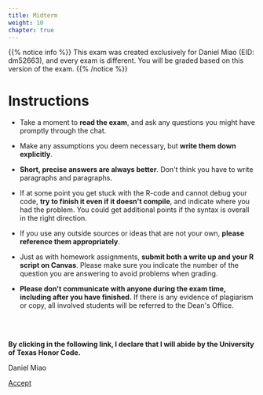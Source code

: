 ```yaml
---
title: Midterm
weight: 10
chapter: true
---
```


{{% notice info %}}
This exam was created exclusively for Daniel Miao (EID: dm52663), and every exam is different. You will be graded based on this version of the exam.
{{% /notice %}}


# Instructions

- Take a moment to **read the exam**, and ask any questions you might have promptly through the chat.

- Make any assumptions you deem necessary, but **write them down explicitly**.

- **Short, precise answers are always better**. Don't think you have to write paragraphs and paragraphs.

- If at some point you get stuck with the R-code and cannot debug your code, **try to finish it even if it doesn't compile**, and indicate where you had the problem. You could get additional points if the syntax is overall in the right direction.

- If you use any outside sources or ideas that are not your own, **please reference them appropriately**. 

- Just as with homework assignments, **submit both a write up and your R script on Canvas**. Please make sure you indicate the number of the question you are answering to avoid problems when grading.

- **Please don't communicate with anyone during the exam time, including after you have finished.** If there is any evidence of plagiarism or copy, all involved students will be referred to the Dean's Office.

<br>
<br>

**By clicking in the following link, I declare that I will abide by the University of Texas Honor Code.**


Daniel Miao

<a onclick="ga('send', 'event', 'External-Link','click','dm52663_midterm','0','Link');" href="https://sta235.netlify.app/exams/midterm/dm52663/dm52663_midterm.html" target="_blank" class="btn btn-default"> Accept <i class="fas fa-check-square"></i></a> 